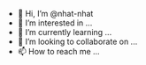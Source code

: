 - 👋 Hi, I’m @nhat-nhat
- 👀 I’m interested in ...
- 🌱 I’m currently learning ...
- 💞️ I’m looking to collaborate on ...
- 📫 How to reach me ...

<!---
nhat-nhat/nhat-nhat is a ✨ special ✨ repository because its `README.md` (this file) appears on your GitHub profile.
You can click the Preview link to take a look at your changes.
--->
